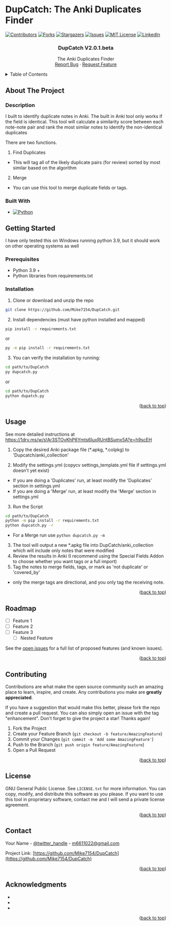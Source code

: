 # DupCatch: The Anki Duplicates Finder
<!-- Improved compatibility of back to top link: See: https://github.com/othneildrew/Best-README-Template/pull/73 -->
<a name="readme-top"></a>
<!--
*** Thanks for checking out the Best-README-Template. If you have a suggestion
*** that would make this better, please fork the repo and create a pull request
*** or simply open an issue with the tag "enhancement".
*** Don't forget to give the project a star!
*** Thanks again! Now go create something AMAZING! :D
-->



<!-- PROJECT SHIELDS -->
<!--
*** I'm using markdown "reference style" links for readability.
*** Reference links are enclosed in brackets [ ] instead of parentheses ( ).
*** See the bottom of this document for the declaration of the reference variables
*** for contributors-url, forks-url, etc. This is an optional, concise syntax you may use.
*** https://www.markdownguide.org/basic-syntax/#reference-style-links
-->
[![Contributors][contributors-shield]][contributors-url]
[![Forks][forks-shield]][forks-url]
[![Stargazers][stars-shield]][stars-url]
[![Issues][issues-shield]][issues-url]
[![MIT License][license-shield]][license-url]
[![LinkedIn][linkedin-shield]][linkedin-url]



<!-- PROJECT LOGO
<br />
<div align="center">
  <a href="https://github.com/Mike7154/DupCatch">
    <img src="images/logo.png" alt="Logo" width="80" height="80">
  </a>
-->
<h3 align="center">DupCatch V2.0.1.beta</h3>

  <p align="center">
    The Anki Duplicates Finder
    <br />
    <!--
    <a href="https://github.com/Mike7154/DupCatch"><strong>Explore the docs »</strong></a>
    <br />
    <br />
    <a href="https://github.com/Mike7154/DupCatch">View Demo</a>
    ·
    -->
    <a href="https://github.com/Mike7154/DupCatch/issues">Report Bug</a>
    ·
    <a href="https://github.com/Mike7154/DupCatch/issues">Request Feature</a>
  </p>
</div>



<!-- TABLE OF CONTENTS -->
<details>
  <summary>Table of Contents</summary>
  <ol>
    <li>
      <a href="#about-the-project">About The Project</a>
      <ul>
        <li><a href="#built-with">Built With</a></li>
      </ul>
    </li>
    <li>
      <a href="#getting-started">Getting Started</a>
      <ul>
        <li><a href="#prerequisites">Prerequisites</a></li>
        <li><a href="#installation">Installation</a></li>
      </ul>
    </li>
    <li><a href="#usage">Usage</a></li>
    <li><a href="#roadmap">Roadmap</a></li>
    <li><a href="#contributing">Contributing</a></li>
    <li><a href="#license">License</a></li>
    <li><a href="#contact">Contact</a></li>
    <li><a href="#acknowledgments">Acknowledgments</a></li>
  </ol>
</details>



<!-- ABOUT THE PROJECT -->
## About The Project
<!--
[![Product Name Screen Shot][product-screenshot]](https://example.com)

Here's a blank template to get started: To avoid retyping too much info. Do a search and replace with your text editor for the following: `github_username`, `repo_name`, `twitter_handle`, `linkedin_username`, `email_client`, `email`, `project_title`, `project_description`

<p align="right">(<a href="#readme-top">back to top</a>)</p>

-->
### Description
  I built to identify duplicate notes in Anki. The built in Anki tool only works if the field is identical. This tool will calculate a similarity score between each note-note pair and rank the most similar notes to identify the non-identical duplicates

  There are two functions.
  1. Find Duplicates
   * This will tag all of the likely duplicate pairs (for review) sorted by most similar based on the algorithm
  2. Merge
   * You can use this tool to merge duplicate fields or tags.
### Built With

* [![Python][Python]][Python-url]
<!--
<p align="right">(<a href="#readme-top">back to top</a>)</p>
-->
<!-- GETTING STARTED -->
## Getting Started
  I have only tested this on Windows running python 3.9, but it should work on other operating systems as well
### Prerequisites
* Python 3.9 +
* Python libraries from requirements.txt

### Installation

1. Clone or download and unzip the repo
  ```sh
  git clone https://github.com/Mike7154/DupCatch.git
  ```
2. Install dependencies (must have python installed and mapped)
  ```sh
  pip install -r requirements.txt
  ```
  or
  ```sh
  py -m pip install -r requirements.txt
  ```
3. You can verify the installation by running:
```sh
cd path/to/DupCatch
py dupcatch.py
```
or
```sh
cd path/to/DupCatch
python dupatch.py
```

<p align="right">(<a href="#readme-top">back to top</a>)</p>



<!-- USAGE EXAMPLES -->
## Usage
See more detailed instructions at https://1drv.ms/w/s!Ar3STOvKhP6Ymts6IuxRUntBSumx5A?e=h9scEH

1. Copy the desired Anki package file (*.apkg, *.colpkg) to 'Dupcatch/anki_collection'

2. Modify the settings.yml (copycv   settings_template.yml file if settings.yml doesn't yet exist)
 * If you are doing a 'Duplicates' run, at least modify the 'Duplicates' section in settings.yml
 * If you are doing a 'Merge' run, at least modify the 'Merge' section in settings.yml
3. Run the Script
  ```sh
  cd path/to/DupCatch
  python -m pip install -r requirements.txt
  python dupcatch.py -r
  ```
  * For a Merge run use ```python dupcatch.py -m ```

3. The tool will output a new *.apkg file into DupCatch/anki_collection which will include only notes that were modified
4. Review the results in Anki (I recommend using the Special Fields Addon to choose whether you want tags or a full import)
5. Tag the notes to merge fields, tags, or mark as 'not duplicate' or 'covered_by'
 * only the merge tags are directional, and you only tag the receiving note.

<p align="right">(<a href="#readme-top">back to top</a>)</p>



<!-- ROADMAP -->
## Roadmap

- [ ] Feature 1
- [ ] Feature 2
- [ ] Feature 3
    - [ ] Nested Feature

See the [open issues](https://github.com/Mike7154/DupCatch/issues) for a full list of proposed features (and known issues).

<p align="right">(<a href="#readme-top">back to top</a>)</p>



<!-- CONTRIBUTING -->
## Contributing

Contributions are what make the open source community such an amazing place to learn, inspire, and create. Any contributions you make are **greatly appreciated**.

If you have a suggestion that would make this better, please fork the repo and create a pull request. You can also simply open an issue with the tag "enhancement".
Don't forget to give the project a star! Thanks again!

1. Fork the Project
2. Create your Feature Branch (`git checkout -b feature/AmazingFeature`)
3. Commit your Changes (`git commit -m 'Add some AmazingFeature'`)
4. Push to the Branch (`git push origin feature/AmazingFeature`)
5. Open a Pull Request

<p align="right">(<a href="#readme-top">back to top</a>)</p>



<!-- LICENSE -->
## License

GNU General Public License. See `LICENSE.txt` for more information.
You can copy, modify, and distribute this software as you please.
If you want to use this tool in proprietary software, contact me and I will send a private license agreement.

<p align="right">(<a href="#readme-top">back to top</a>)</p>



<!-- CONTACT -->
## Contact

Your Name - [@twitter_handle](https://twitter.com/twitter_handle) - m6611022@gmail.com

Project Link: [https://github.com/Mike7154/DupCatch](https://github.com/Mike7154/DupCatch)

<p align="right">(<a href="#readme-top">back to top</a>)</p>



<!-- ACKNOWLEDGMENTS -->
## Acknowledgments

* []()
* []()
* []()

<p align="right">(<a href="#readme-top">back to top</a>)</p>



<!-- MARKDOWN LINKS & IMAGES -->
<!-- https://www.markdownguide.org/basic-syntax/#reference-style-links -->
[contributors-shield]: https://img.shields.io/github/contributors/Mike7154/DupCatch.svg?style=for-the-badge
[contributors-url]: https://github.com/Mike7154/DupCatch/graphs/contributors
[forks-shield]: https://img.shields.io/github/forks/Mike7154/DupCatch.svg?style=for-the-badge
[forks-url]: https://github.com/Mike7154/DupCatch/network/members
[stars-shield]: https://img.shields.io/github/stars/Mike7154/DupCatch.svg?style=for-the-badge
[stars-url]: https://github.com/Mike7154/DupCatch/stargazers
[issues-shield]: https://img.shields.io/github/issues/Mike7154/DupCatch.svg?style=for-the-badge
[issues-url]: https://github.com/Mike7154/DupCatch/issues
[license-shield]: https://img.shields.io/github/license/Mike7154/DupCatch.svg?style=for-the-badge
[license-url]: https://github.com/Mike7154/DupCatch/blob/master/LICENSE.txt
[linkedin-shield]: https://img.shields.io/badge/-LinkedIn-black.svg?style=for-the-badge&logo=linkedin&colorB=555
[linkedin-url]: https://linkedin.com/in/https://www.linkedin.com/in/michaelelarsen15/
[product-screenshot]: images/screenshot.png
[Python]: https://img.shields.io/badge/Python-000000?style=for-the-badge&logo=python&logoColor=white
[Python-url]: https://www.python.org/
[React.js]: https://img.shields.io/badge/React-20232A?style=for-the-badge&logo=react&logoColor=61DAFB
[React-url]: https://reactjs.org/
[Vue.js]: https://img.shields.io/badge/Vue.js-35495E?style=for-the-badge&logo=vuedotjs&logoColor=4FC08D
[Vue-url]: https://vuejs.org/
[Angular.io]: https://img.shields.io/badge/Angular-DD0031?style=for-the-badge&logo=angular&logoColor=white
[Angular-url]: https://angular.io/
[Svelte.dev]: https://img.shields.io/badge/Svelte-4A4A55?style=for-the-badge&logo=svelte&logoColor=FF3E00
[Svelte-url]: https://svelte.dev/
[Laravel.com]: https://img.shields.io/badge/Laravel-FF2D20?style=for-the-badge&logo=laravel&logoColor=white
[Laravel-url]: https://laravel.com
[Bootstrap.com]: https://img.shields.io/badge/Bootstrap-563D7C?style=for-the-badge&logo=bootstrap&logoColor=white
[Bootstrap-url]: https://getbootstrap.com
[JQuery.com]: https://img.shields.io/badge/jQuery-0769AD?style=for-the-badge&logo=jquery&logoColor=white
[JQuery-url]: https://jquery.com
